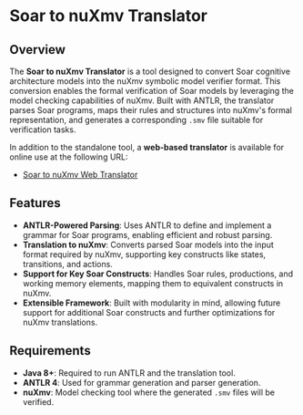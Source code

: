 # Soar to nuXmv Translator

## Overview

The **Soar to nuXmv Translator** is a tool designed to convert Soar cognitive architecture models into the nuXmv symbolic model verifier format. This conversion enables the formal verification of Soar models by leveraging the model checking capabilities of nuXmv. Built with ANTLR, the translator parses Soar programs, maps their rules and structures into nuXmv's formal representation, and generates a corresponding `.smv` file suitable for verification tasks.

In addition to the standalone tool, a **web-based translator** is available for online use at the following URL:
- [Soar to nuXmv Web Translator](https://assistresearchlab.fit.edu/)
## Features

- **ANTLR-Powered Parsing**: Uses ANTLR to define and implement a grammar for Soar programs, enabling efficient and robust parsing.
- **Translation to nuXmv**: Converts parsed Soar models into the input format required by nuXmv, supporting key constructs like states, transitions, and actions.
- **Support for Key Soar Constructs**: Handles Soar rules, productions, and working memory elements, mapping them to equivalent constructs in nuXmv.
- **Extensible Framework**: Built with modularity in mind, allowing future support for additional Soar constructs and further optimizations for nuXmv translations.

## Requirements

- **Java 8+**: Required to run ANTLR and the translation tool.
- **ANTLR 4**: Used for grammar generation and parser generation.
- **nuXmv**: Model checking tool where the generated `.smv` files will be verified.
  
